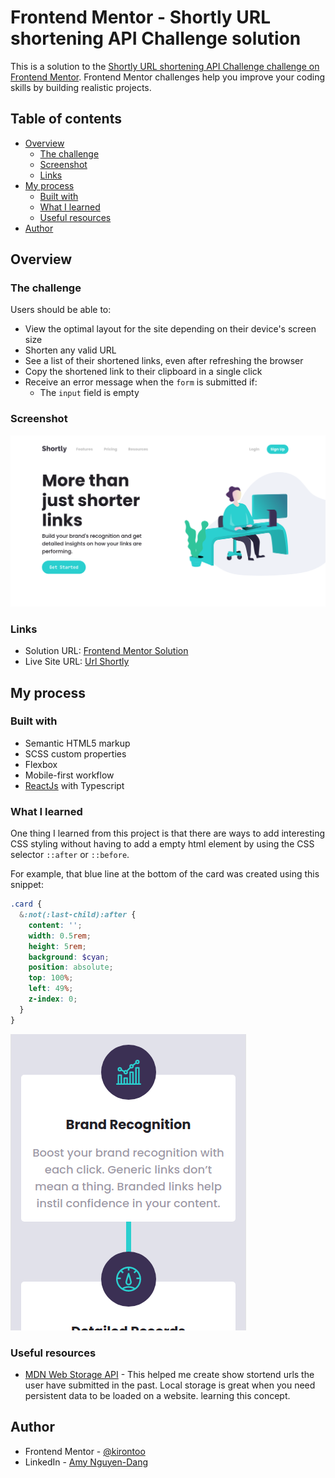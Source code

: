 # Frontend Mentor - Shortly URL shortening API Challenge solution

This is a solution to the [Shortly URL shortening API Challenge challenge on Frontend Mentor](https://www.frontendmentor.io/challenges/url-shortening-api-landing-page-2ce3ob-G). Frontend Mentor challenges help you improve your coding skills by building realistic projects. 

## Table of contents

- [Overview](#overview)
  - [The challenge](#the-challenge)
  - [Screenshot](#screenshot)
  - [Links](#links)
- [My process](#my-process)
  - [Built with](#built-with)
  - [What I learned](#what-i-learned)
  - [Useful resources](#useful-resources)
- [Author](#author)

## Overview

### The challenge

Users should be able to:

- View the optimal layout for the site depending on their device's screen size
- Shorten any valid URL
- See a list of their shortened links, even after refreshing the browser
- Copy the shortened link to their clipboard in a single click
- Receive an error message when the `form` is submitted if:
  - The `input` field is empty

### Screenshot
![](./screenshots/desktop-preview.png)

### Links

- Solution URL: [Frontend Mentor Solution](https://www.frontendmentor.io/solutions/responsive-url-shortener-using-react-and-the-shrtcode-api-QgjVNYfnU)
- Live Site URL: [Url Shortly](https://url-shortly-kirontoo.netlify.app)

## My process

### Built with

- Semantic HTML5 markup
- SCSS custom properties
- Flexbox
- Mobile-first workflow
- [ReactJs](https://reactjs.org/) with Typescript

### What I learned

One thing I learned from this project is that there are ways to add interesting
CSS styling without having to add a empty html element by using the CSS
selector `::after` or `::before`.

For example, that blue line at the bottom of the card was created using this snippet: 
```SCSS
.card {
  &:not(:last-child):after {
    content: '';
    width: 0.5rem;
    height: 5rem;
    background: $cyan;
    position: absolute;
    top: 100%;
    left: 49%;
    z-index: 0;
  }
}
```

![card section](./screenshots/card-section.png)

### Useful resources

- [MDN Web Storage
  API](https://developer.mozilla.org/en-US/docs/Web/API/Web_Storage_API/Using_the_Web_Storage_API) - This 
  helped me create show stortend urls the user have submitted in the
  past. Local storage is great when you need persistent data to be loaded on a website.
  learning this concept.

## Author
- Frontend Mentor - [@kirontoo](https://www.frontendmentor.io/profile/kirontoo)
- LinkedIn - [Amy Nguyen-Dang](https://www.linkedin.com/in/amy-nguyen-dang/)
